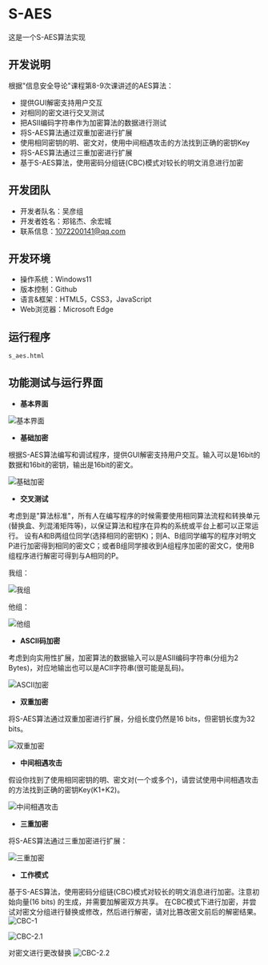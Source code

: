 # S-AES
这是一个S-AES算法实现
## **开发说明**
根据"信息安全导论"课程第8-9次课讲述的AES算法：

* 提供GUI解密支持用户交互
* 对相同的密文进行交叉测试
* 把ASII编码字符串作为加密算法的数据进行测试
* 将S-AES算法通过双重加密进行扩展
* 使用相同密钥的明、密文对，使用中间相遇攻击的方法找到正确的密钥Key
* 将S-AES算法通过三重加密进行扩展
* 基于S-AES算法，使用密码分组链(CBC)模式对较长的明文消息进行加密

## **开发团队**
* 开发者队名：吴彦组
* 开发者姓名：郑铭杰、余宏城
* 联系信息：1072200141@qq.com

## **开发环境**
* 操作系统：Windows11
* 版本控制：Github
* 语言&框架：HTML5，CSS3，JavaScript
* Web浏览器：Microsoft Edge

## **运行程序**
```bash
s_aes.html
```

## **功能测试与运行界面**

* **基本界面**

![基本界面](https://github.com/TeFur0/S-AES/blob/main/png/基本界面.png?raw=true)

* **基础加密**

根据S-AES算法编写和调试程序，提供GUI解密支持用户交互。输入可以是16bit的数据和16bit的密钥，输出是16bit的密文。

![基础加密](https://github.com/TeFur0/S-AES/blob/main/png/基础加密.png?raw=true)

* **交叉测试**

考虑到是"算法标准"，所有人在编写程序的时候需要使用相同算法流程和转换单元(替换盒、列混淆矩阵等)，以保证算法和程序在异构的系统或平台上都可以正常运行。
设有A和B两组位同学(选择相同的密钥K)；则A、B组同学编写的程序对明文P进行加密得到相同的密文C；或者B组同学接收到A组程序加密的密文C，使用B组程序进行解密可得到与A相同的P。

我组：

![我组](https://github.com/TeFur0/S-AES/blob/main/png/我组.png?raw=true)


他组：

![他组](https://github.com/TeFur0/S-AES/blob/main/png/他组.png?raw=true)

* **ASCII码加密**

考虑到向实用性扩展，加密算法的数据输入可以是ASII编码字符串(分组为2 Bytes)，对应地输出也可以是ACII字符串(很可能是乱码)。

![ASCII加密](https://github.com/TeFur0/S-AES/blob/main/png/ASCII加密.png?raw=true)

* **双重加密**

将S-AES算法通过双重加密进行扩展，分组长度仍然是16 bits，但密钥长度为32 bits。

![双重加密](https://github.com/TeFur0/S-AES/blob/main/png/双重加密.png?raw=true)

* **中间相遇攻击**

假设你找到了使用相同密钥的明、密文对(一个或多个)，请尝试使用中间相遇攻击的方法找到正确的密钥Key(K1+K2)。

![中间相遇攻击](https://github.com/TeFur0/S-AES/blob/main/png/中间相遇攻击.png?raw=true)

* **三重加密**

将S-AES算法通过三重加密进行扩展：

![三重加密](https://github.com/TeFur0/S-AES/blob/main/png/三重加密.png?raw=true)

* **工作模式**

基于S-AES算法，使用密码分组链(CBC)模式对较长的明文消息进行加密。注意初始向量(16 bits) 的生成，并需要加解密双方共享。
在CBC模式下进行加密，并尝试对密文分组进行替换或修改，然后进行解密，请对比篡改密文前后的解密结果。
![CBC-1](https://github.com/TeFur0/S-AES/blob/main/png/CBC-1.png?raw=true)


![CBC-2.1](https://github.com/TeFur0/S-AES/blob/main/png/CBC-1.png?raw=true)


对密文进行更改替换
![CBC-2.2](https://github.com/TeFur0/S-AES/blob/main/png/CBC-1.png?raw=true)


